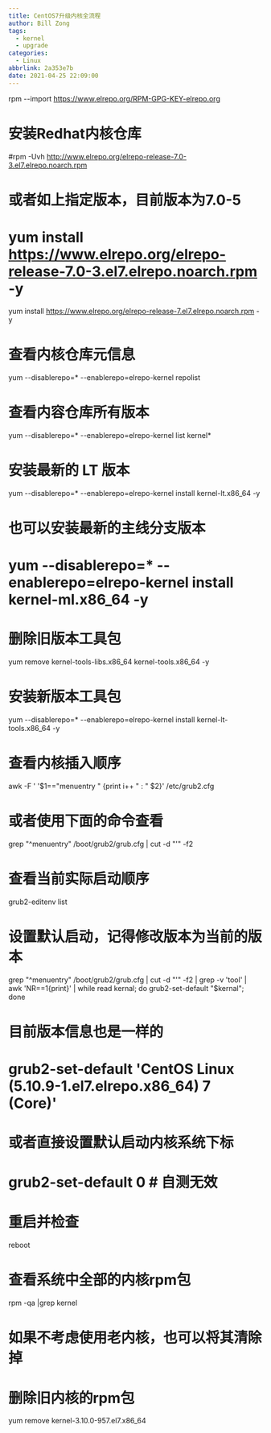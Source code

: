 ```yaml
---
title: CentOS7升级内核全流程
author: Bill Zong
tags:
  - kernel
  - upgrade
categories:
  - Linux
abbrlink: 2a353e7b
date: 2021-04-25 22:09:00
---
```

rpm --import https://www.elrepo.org/RPM-GPG-KEY-elrepo.org

# 安装Redhat内核仓库

#rpm -Uvh http://www.elrepo.org/elrepo-release-7.0-3.el7.elrepo.noarch.rpm

# 或者如上指定版本，目前版本为7.0-5

# yum install https://www.elrepo.org/elrepo-release-7.0-3.el7.elrepo.noarch.rpm -y

yum install https://www.elrepo.org/elrepo-release-7.el7.elrepo.noarch.rpm -y

# 查看内核仓库元信息

yum --disablerepo=\* --enablerepo=elrepo-kernel repolist

# 查看内容仓库所有版本

yum --disablerepo=\* --enablerepo=elrepo-kernel list kernel*

# 安装最新的 LT 版本

yum --disablerepo=\* --enablerepo=elrepo-kernel install  kernel-lt.x86_64  -y

# 也可以安装最新的主线分支版本

# yum --disablerepo=\* --enablerepo=elrepo-kernel install  kernel-ml.x86_64  -y

# 删除旧版本工具包

yum remove kernel-tools-libs.x86_64 kernel-tools.x86_64  -y

# 安装新版本工具包

yum --disablerepo=\* --enablerepo=elrepo-kernel install kernel-lt-tools.x86_64  -y

# 查看内核插入顺序

awk -F \' '$1=="menuentry " {print i++ " : " $2}' /etc/grub2.cfg

# 或者使用下面的命令查看

grep "^menuentry" /boot/grub2/grub.cfg | cut -d "'" -f2

# 查看当前实际启动顺序

grub2-editenv list

# 设置默认启动，记得修改版本为当前的版本

grep "^menuentry" /boot/grub2/grub.cfg | cut -d "'" -f2 | grep -v 'tool' | awk 'NR==1{print}' | while read kernal; do grub2-set-default "$kernal"; done

# 目前版本信息也是一样的

# grub2-set-default 'CentOS Linux (5.10.9-1.el7.elrepo.x86_64) 7 (Core)'

# 或者直接设置默认启动内核系统下标

# grub2-set-default 0 # 自测无效

# 重启并检查

reboot

# 查看系统中全部的内核rpm包

rpm -qa |grep kernel

# 如果不考虑使用老内核，也可以将其清除掉

# 删除旧内核的rpm包

yum remove kernel-3.10.0-957.el7.x86_64